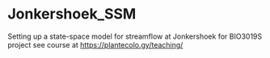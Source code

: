 # Jonkershoek_SSM
Setting up a state-space model for streamflow at Jonkershoek for BIO3019S project see course at https://plantecolo.gy/teaching/
